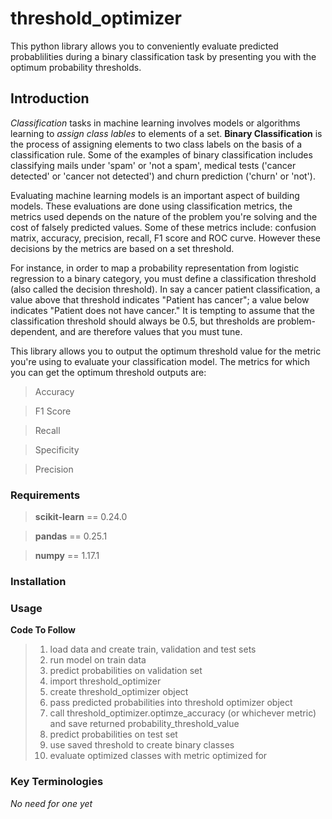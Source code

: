 # threshold_optimizer
This python library allows you to conveniently evaluate predicted probablilities during a binary classification task by presenting you with the optimum probability thresholds.

## Introduction
*Classification* tasks in machine learning involves models or algorithms learning to *assign class lables* to elements of a set. **Binary Classification** is the process of assigning elements to two class labels on the basis of a classification rule. Some of the examples of binary classification includes classifying mails under 'spam' or 'not a spam', medical tests ('cancer detected' or 'cancer not detected') and churn prediction ('churn' or 'not').           

Evaluating machine learning models is an important aspect of building models. These evaluations are done using classification metrics, the metrics used depends on the nature of the problem you're solving and the cost of falsely predicted values. Some of these metrics include: confusion matrix, accuracy, precision, recall, F1 score and ROC curve. However these decisions by the metrics are based on a set threshold. 

For instance, in order to map a probability representation from logistic regression to a binary category, you must define a classification threshold (also called the decision threshold). In say a cancer patient classification, a value above that threshold indicates "Patient has cancer"; a value below indicates "Patient does not have cancer." It is tempting to assume that the classification threshold should always be 0.5, but thresholds are problem-dependent, and are therefore values that you must tune.

This library allows you to output the optimum threshold value for the metric you're using to evaluate your classification model. The metrics for which you can get the optimum threshold outputs are: 
> Accuracy

> F1 Score

> Recall

> Specificity

> Precision


### Requirements
> **scikit-learn** == 0.24.0

> **pandas** == 0.25.1

> **numpy** == 1.17.1


### Installation



### Usage

**Code To Follow**

> 1. load data and create train, validation and test sets
> 2. run model on train data
> 3. predict probabilities on validation set
> 4. import threshold_optimizer
> 5. create threshold_optimizer object
> 6. pass predicted probabilities into threshold optimizer object
> 7. call threshold_optimizer.optimze_accuracy (or whichever metric) and save returned probability_threshold_value
> 8. predict probabilities on test set
> 9. use saved threshold to create binary classes
> 10. evaluate optimized classes with metric optimized for


### Key Terminologies
*No need for one yet*

